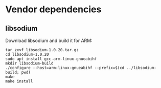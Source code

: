 # Vendor dependencies

## libsodium

Download libsodium and build it for ARM:

```
tar zxvf libsodium-1.0.20.tar.gz
cd libsodium-1.0.20
sudo apt install gcc-arm-linux-gnueabihf
mkdir libsodium-build
./configure --host=arm-linux-gnueabihf --prefix=$(cd ../libsodium-build; pwd)
make
make install
```
